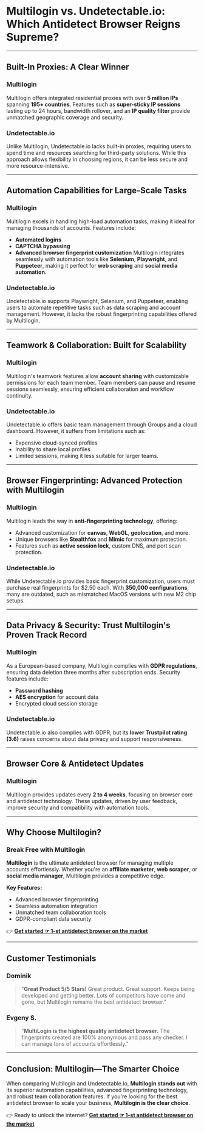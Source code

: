 # Multilogin vs. Undetectable.io: Which Antidetect Browser Reigns Supreme?

---

## Built-In Proxies: A Clear Winner

### **Multilogin**
Multilogin offers integrated residential proxies with over **5 million IPs** spanning **195+ countries**. Features such as **super-sticky IP sessions** lasting up to 24 hours, bandwidth rollover, and an **IP quality filter** provide unmatched geographic coverage and security.

### **Undetectable.io**
Unlike Multilogin, Undetectable.io lacks built-in proxies, requiring users to spend time and resources searching for third-party solutions. While this approach allows flexibility in choosing regions, it can be less secure and more resource-intensive.

---

## Automation Capabilities for Large-Scale Tasks

### **Multilogin**
Multilogin excels in handling high-load automation tasks, making it ideal for managing thousands of accounts. Features include:
- **Automated logins**
- **CAPTCHA bypassing**
- **Advanced browser fingerprint customization**
Multilogin integrates seamlessly with automation tools like **Selenium**, **Playwright**, and **Puppeteer**, making it perfect for **web scraping** and **social media automation**.

### **Undetectable.io**
Undetectable.io supports Playwright, Selenium, and Puppeteer, enabling users to automate repetitive tasks such as data scraping and account management. However, it lacks the robust fingerprinting capabilities offered by Multilogin.

---

## Teamwork & Collaboration: Built for Scalability

### **Multilogin**
Multilogin's teamwork features allow **account sharing** with customizable permissions for each team member. Team members can pause and resume sessions seamlessly, ensuring efficient collaboration and workflow continuity.

### **Undetectable.io**
Undetectable.io offers basic team management through Groups and a cloud dashboard. However, it suffers from limitations such as:
- Expensive cloud-synced profiles
- Inability to share local profiles
- Limited sessions, making it less suitable for larger teams.

---

## Browser Fingerprinting: Advanced Protection with Multilogin

### **Multilogin**
Multilogin leads the way in **anti-fingerprinting technology**, offering:
- Advanced customization for **canvas**, **WebGL**, **geolocation**, and more.
- Unique browsers like **Stealthfox** and **Mimic** for maximum protection.
- Features such as **active session lock**, custom DNS, and port scan protection.

### **Undetectable.io**
While Undetectable.io provides basic fingerprint customization, users must purchase real fingerprints for $2.50 each. With **350,000 configurations**, many are outdated, such as mismatched MacOS versions with new M2 chip setups.

---

## Data Privacy & Security: Trust Multilogin's Proven Track Record

### **Multilogin**
As a European-based company, Multilogin complies with **GDPR regulations**, ensuring data deletion three months after subscription ends. Security features include:
- **Password hashing**
- **AES encryption** for account data
- Encrypted cloud session storage

### **Undetectable.io**
Undetectable.io also complies with GDPR, but its **lower Trustpilot rating (3.6)** raises concerns about data privacy and support responsiveness.

---

## Browser Core & Antidetect Updates

### **Multilogin**
Multilogin provides updates every **2 to 4 weeks**, focusing on browser core and antidetect technology. These updates, driven by user feedback, improve security and compatibility with automation tools.

---

## Why Choose Multilogin?

### Break Free with Multilogin
**Multilogin** is the ultimate antidetect browser for managing multiple accounts effortlessly. Whether you're an **affiliate marketer**, **web scraper**, or **social media manager**, Multilogin provides a competitive edge.

**Key Features:**
- Advanced browser fingerprinting
- Seamless automation integration
- Unmatched team collaboration tools
- GDPR-compliant data security

👉 **[Get started ☞ 1-st antidetect browser on the market](https://bit.ly/multIlogin)**

---

## Customer Testimonials

### **Dominik**  
> "**Great Product 5/5 Stars!** Great product. Great support. Keeps being developed and getting better. Lots of competitors have come and gone, but Multilogin remains the best antidetect browser."

### **Evgeny S.**  
> "**MultiLogin is the highest quality antidetect browser.** The fingerprints created are 100% anonymous and pass any checker. I can manage tons of accounts effortlessly."

---

## Conclusion: Multilogin—The Smarter Choice

When comparing Multilogin and Undetectable.io, **Multilogin stands out** with its superior automation capabilities, advanced fingerprinting technology, and robust team collaboration features. If you're looking for the best antidetect browser to scale your business, **Multilogin is the clear choice**.

👉 Ready to unlock the internet? **[Get started ☞ 1-st antidetect browser on the market](https://bit.ly/multIlogin)**

